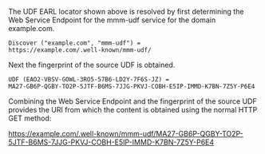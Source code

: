 The UDF EARL locator shown above is resolved by first determining the Web Service
Endpoint for the mmm-udf service for the domain example.com.

~~~~
Discover ("example.com", "mmm-udf") = 
https://example.com/.well-known/mmm-udf/
~~~~

Next the fingerprint of the source UDF is obtained.

~~~~
UDF (EAO2-VBSV-GOWL-3RO5-57B6-LD2Y-7F6S-JZ) =
MA27-GB6P-QGBY-TO2P-5JTF-B6MS-7JJG-PKVJ-COBH-E5IP-IMMD-K7BN-7Z5Y-P6E4
~~~~

Combining the Web Service Endpoint and the fingerprint of the source UDF provides
the URI from which the content is obtained using the normal HTTP GET method:

https://example.com/.well-known/mmm-udf/MA27-GB6P-QGBY-TO2P-5JTF-B6MS-7JJG-PKVJ-COBH-E5IP-IMMD-K7BN-7Z5Y-P6E4


